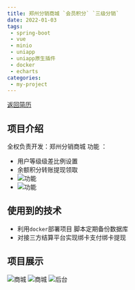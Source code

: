 ```yaml
---
title: 郑州分销商城 `会员积分` `三级分销`
date: 2022-01-03
tags:
 - spring-boot
 - vue
 - minio
 - uniapp
 - uniapp原生插件
 - docker
 - echarts
categories:
 - my-project
---
```


[返回简历](../other/my.md)
## 项目介绍
全权负责开发：郑州分销商城
功能 ：
- 用户等级级差比例设置
- 余额积分转账提现领取
- ![功能](./img_54.png)
- ![功能](./img_55.png)
  
## 使用到的技术 
- 利用`docker`部署项目 脚本定期备份数据库
- 对接三方结算平台实现绑卡支付绑卡提现
## 项目展示
![商城](./img_51.png)
![商城](./img_52.png)
![后台](./img_53.png)





